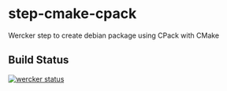 # step-cmake-cpack 

Wercker step to create debian package using CPack with CMake

## Build Status

[![wercker status](https://app.wercker.com/status/8a58927982d15648c6064ad3110212f3/m "wercker status")](https://app.wercker.com/project/bykey/8a58927982d15648c6064ad3110212f3)
